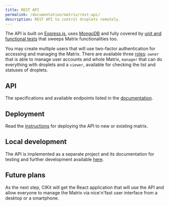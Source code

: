 ```yaml
---
title: REST API
permalink: /documentation/matrix/rest-api/
description: REST API to control droplets remotely.
---
```


The API is built on [Express.js](http://expressjs.com), uses [MongoDB](http://mongoosejs.com) and fully covered by [unit and functional tests](https://coveralls.io/github/BR0kEN-/cikit-rest-api) that sweeps Matrix functionalities too.

You may create multiple users that will use two-factor authentication for accessing and managing the Matrix. There are available three [roles](https://github.com/BR0kEN-/cikit-rest-api#user-groups): `owner` that is able to manage user accounts and whole Matrix, `manager` that can do everything with droplets and a `viewer`, available for checking the list and statuses of droplets.

## API

The specifications and available endpoints listed in the [documentation](https://github.com/BR0kEN-/cikit-rest-api#api).

## Deployment

Read the [instructions](https://github.com/BR0kEN-/cikit-rest-api#production) for deploying the API to new or existing matrix.

## Local development

The API is implemented as a separate project and its documentation for testing and further development available [here](https://github.com/BR0kEN-/cikit-rest-api#local-or-testing-environment).

## Future plans

As the next step, CIKit will get the React application that will use the API and allow everyone to manage the Matrix via nice'n'fast user interface from a desktop or a smartphone.
